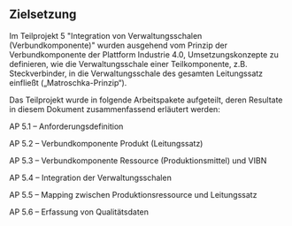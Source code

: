 ## Zielsetzung 

Im Teilprojekt 5 "Integration von Verwaltungsschalen (Verbundkomponente)" wurden ausgehend vom Prinzip der Verbundkomponente der Plattform Industrie 4.0, Umsetzungskonzepte zu definieren, wie die Verwaltungsschale einer Teilkomponente, z.B. Steckverbinder, in die Verwaltungsschale des gesamten Leitungssatz einfließt („Matroschka-Prinzip“). 

Das Teilprojekt wurde in folgende Arbeitspakete aufgeteilt, deren Resultate in diesem Dokument zusammenfassend erläutert werden: 

AP 5.1 – Anforderungsdefinition 

AP 5.2 – Verbundkomponente Produkt (Leitungssatz) 

AP 5.3 – Verbundkomponente Ressource (Produktionsmittel) und VIBN 

AP 5.4 – Integration der Verwaltungsschalen 

AP 5.5 – Mapping zwischen Produktionsressource und Leitungssatz 

AP 5.6 – Erfassung von Qualitätsdaten 
